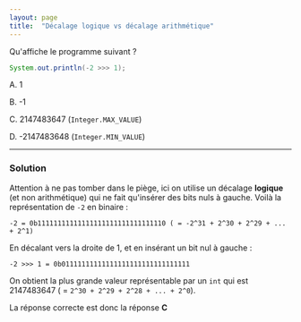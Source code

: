 ```yaml
---
layout: page
title:  "Décalage logique vs décalage arithmétique"
---
```


Qu'affiche le programme suivant ?
```java
System.out.println(-2 >>> 1);
```

A. 1

B. -1

C. 2147483647 (`Integer.MAX_VALUE`)

D. -2147483648 (`Integer.MIN_VALUE`)

***

### Solution 

Attention à ne pas tomber dans le piège, ici on utilise un décalage **logique** (et non arithmétique) qui ne fait qu'insérer des bits nuls à gauche. Voilà la représentation de `-2` en binaire :
```
-2 = 0b11111111111111111111111111111110 ( = -2^31 + 2^30 + 2^29 + ... + 2^1)
```
En décalant vers la droite de 1, et en insérant un bit nul à gauche :
```
-2 >>> 1 = 0b01111111111111111111111111111111
```
On obtient la plus grande valeur représentable par un `int` qui est 2147483647 ( = `2^30 + 2^29 + 2^28 + ... + 2^0`).

La réponse correcte est donc la réponse **C**
